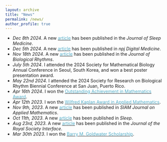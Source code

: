 ```yaml
---
layout: archive
title: "News"
permalink: /news/
author_profile: true
---
```

* <i>Dec 8th 2024</i>.   A new [<font color="#52ADC8">article</font>](https://onlinelibrary.wiley.com/doi/10.1111/jsr.14425) has been published in the <i>Journal of Sleep Medicine</i>. <be>
* <i>Dec 5th 2024</i>.   A new [<font color="#52ADC8">article</font>](https://www.nature.com/articles/s41746-024-01348-6) has been published in <i>npj Digital Medicine</i>. <be>
* <i>Nov 18th 2024</i>.   A new [<font color="#52ADC8">article</font>](https://journals.sagepub.com/doi/abs/10.1177/07487304241288607) has been published in the <i>Journal of Biological Rhythms</i>. <be>
* <i>July 5th 2024</i>.   I attended the 2024 Society for Mathematical Biology Annual Conference in Seoul, South Korea, and won a best poster presentation award. <br>
* <i>May 22nd 2024</i>.   I attended the 2024 Society for Research on Biological Rhythm Biennial Conference at San Juan, Puerto Rico. <br>
* <i>Apr 16th 2024</i>.   I won the [<font color="#52ADC8">Outstanding Achievement in Mathematics Award</font>](https://lsa.umich.edu/math/undergraduates/awards--scholarships--and-prizes/departmental-awards.html). <br>
* <i>Apr 12th 2023</i>.   I won the [<font color="#52ADC8">Wilfred Kaplan Award in Applied Mathematics</font>](https://lsa.umich.edu/math/undergraduates/awards--scholarships--and-prizes/departmental-awards.html). <br>
* <i>Nov 9th, 2023</i>.   A new [<font color="#52ADC8">article</font>](https://epubs.siam.org/eprint/VDW7CYGCD6AEYKMCD7EP/full) has been published in <i>SIAM Journal on Applied Mathematics</i>. <br>
* <i>Oct 11th, 2023</i>.  A new [<font color="#52ADC8">article</font>](https://academic.oup.com/sleep/article-abstract/47/1/zsad266/7306801?redirectedFrom=fulltext) has been published in <i>Sleep</i>. <br>
* <i>Aug 23rd, 2023</i>.  A new [<font color="#52ADC8">article</font>](https://royalsocietypublishing.org/doi/full/10.1098/rsif.2023.0030) has been published in the <i>Journal of the Royal Society Interface</i>. <br>
* <i>Mar 30th 2023</i>.   I won the [<font color="#52ADC8">Barry M. Goldwater Scholarship</font>](https://goldwaterscholarship.gov/).
